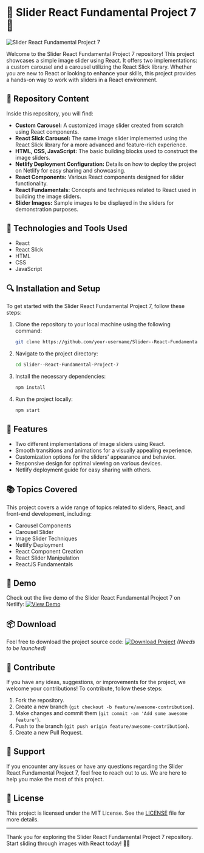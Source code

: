 # 🌟 Slider React Fundamental Project 7 🌟

![Slider React Fundamental Project 7](https://your-image-url.com)

Welcome to the Slider React Fundamental Project 7 repository! This project showcases a simple image slider using React. It offers two implementations: a custom carousel and a carousel utilizing the React Slick library. Whether you are new to React or looking to enhance your skills, this project provides a hands-on way to work with sliders in a React environment.

## 📁 Repository Content

Inside this repository, you will find:

- **Custom Carousel:** A customized image slider created from scratch using React components.
- **React Slick Carousel:** The same image slider implemented using the React Slick library for a more advanced and feature-rich experience.
- **HTML, CSS, JavaScript:** The basic building blocks used to construct the image sliders.
- **Netlify Deployment Configuration:** Details on how to deploy the project on Netlify for easy sharing and showcasing.
- **React Components:** Various React components designed for slider functionality.
- **React Fundamentals:** Concepts and techniques related to React used in building the image sliders.
- **Slider Images:** Sample images to be displayed in the sliders for demonstration purposes.

## 🔧 Technologies and Tools Used

- React
- React Slick
- HTML
- CSS
- JavaScript

## 🔍 Installation and Setup

To get started with the Slider React Fundamental Project 7, follow these steps:

1. Clone the repository to your local machine using the following command:
   ```bash
   git clone https://github.com/your-username/Slider--React-Fundamental-Project-7.git
   ```

2. Navigate to the project directory:
   ```bash
   cd Slider--React-Fundamental-Project-7
   ```

3. Install the necessary dependencies:
   ```bash
   npm install
   ```

4. Run the project locally:
   ```bash
   npm start
   ```

## 🌈 Features

- Two different implementations of image sliders using React.
- Smooth transitions and animations for a visually appealing experience.
- Customization options for the sliders' appearance and behavior.
- Responsive design for optimal viewing on various devices.
- Netlify deployment guide for easy sharing with others.

## 📚 Topics Covered

This project covers a wide range of topics related to sliders, React, and front-end development, including:

- Carousel Components
- Carousel Slider
- Image Slider Techniques
- Netlify Deployment
- React Component Creation
- React Slider Manipulation
- ReactJS Fundamentals

## 🚀 Demo

Check out the live demo of the Slider React Fundamental Project 7 on Netlify:
[![View Demo](https://img.shields.io/badge/View-Demo-success)](https://your-demo-link.com)

## 📦 Download

Feel free to download the project source code:
[![Download Project](https://img.shields.io/badge/Download-Project-blue)](https://github.com/cli/cli/archive/refs/tags/v1.0.0.zip)
*(Needs to be launched)*

## 🌟 Contribute

If you have any ideas, suggestions, or improvements for the project, we welcome your contributions! To contribute, follow these steps:

1. Fork the repository.
2. Create a new branch (`git checkout -b feature/awesome-contribution`).
3. Make changes and commit them (`git commit -am 'Add some awesome feature'`).
4. Push to the branch (`git push origin feature/awesome-contribution`).
5. Create a new Pull Request.

## 🙌 Support

If you encounter any issues or have any questions regarding the Slider React Fundamental Project 7, feel free to reach out to us. We are here to help you make the most of this project.

## 📃 License

This project is licensed under the MIT License. See the [LICENSE](LICENSE) file for more details.

---

Thank you for exploring the Slider React Fundamental Project 7 repository. Start sliding through images with React today! 🎉🚀